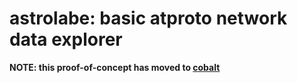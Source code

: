 
astrolabe: basic atproto network data explorer
==============================================

**NOTE: this proof-of-concept has moved to [cobalt](https://tangled.org/@bnewbold.net/cobalt/tree/main/cmd/astrolabe)**
